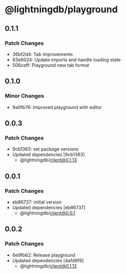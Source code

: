 # @lightningdb/playground

## 0.1.1

### Patch Changes

- 36bf2d4: Tab improvements
- 63e6024: Update imports and handle loading state
- 506ceff: Playground new tab format

## 0.1.0

### Minor Changes

- 9a0fb76: Improved playground with editor

## 0.0.3

### Patch Changes

- 9cb1363: set package versions
- Updated dependencies [9cb1363]
  - @lightningdb/client@0.1.13

## 0.0.1

### Patch Changes

- eb86737: initial version
- Updated dependencies [eb86737]
  - @lightningdb/client@0.0.1

## 0.0.2

### Patch Changes

- 6e9fb62: Release playground
- Updated dependencies [4afd9f9]
  - @lightningdb/client@0.1.12
